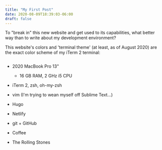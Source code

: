 ```yaml
---
title: "My First Post"
date: 2020-08-09T18:39:03-06:00
draft: false
---
```


To "break in" this new website and get used to its capabilities, what better way than to write about my development environment?

This website's colors and 'terminal theme' (at least, as of August 2020) are the exact color scheme of my iTerm 2 terminal:

![]()

* 2020 MacBook Pro 13"
  * 16 GB RAM, 2 GHz i5 CPU

* iTerm 2, zsh, oh-my-zsh
* vim (I'm trying to wean myself off Sublime Text...)
* Hugo
* Netlify
* git + GitHub

* Coffee
* The Rolling Stones
